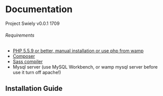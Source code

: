 # Documentation
Project Swiely v0.0.1 1709
###### Requirements
- [PHP 5.5.9 or better, manual installation or use php from wamp]()
- [Composer](https://getcomposer.org/)
- [Sass compiler](http://koala-app.com/)
- Mysql server (use MySQL Workbench, or wamp mysql server before use it turn off apache!)


## Installation Guide
